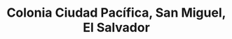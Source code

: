 ---
title: Colonia Ciudad Pacífica, San Miguel, El Salvador
url: /colonia-ciudad-pacifica-san-miguel-el-salvador/
latitude: 13.482
longitude: -88.212
---